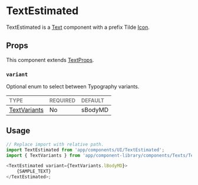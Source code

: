 # TextEstimated

TextEstimated is a [Text](../Text/Text.tsx) component with a prefix Tilde [Icon](../../Icon/Icon.tsx).

## Props

This component extends [TextProps](../Text/Text.types.ts#L33).

### `variant`

Optional enum to select between Typography variants.

| <span style="color:gray;font-size:14px">TYPE</span> | <span style="color:gray;font-size:14px">REQUIRED</span> | <span style="color:gray;font-size:14px">DEFAULT</span> |
| :-------------------------------------------------- | :------------------------------------------------------ | :----------------------------------------------------- |
| [TextVariants](./Text.types.ts#L6)                   | No                                                      | sBodyMD                                                |

## Usage

```javascript
// Replace import with relative path.
import TextEstimated from 'app/components/UI/TextEstimated';
import { TextVariants } from 'app/component-library/components/Texts/Text';

<TextEstimated variant={TextVariants.lBodyMD}>
    {SAMPLE_TEXT}
</TextEstimated>;
```
